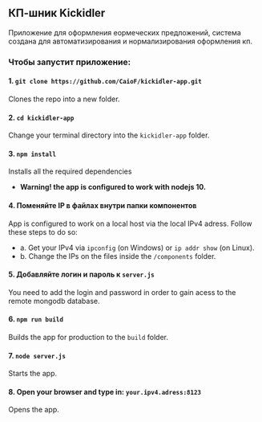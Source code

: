 ## КП-шник Kickidler

Приложение для оформления еормеческих предложений, система создана для автоматизирования и нормализирования оформления кп.

### Чтобы запустит приложение:

#### 1. `git clone https://github.com/CaioF/kickidler-app.git`<br>
Clones the repo into a new folder.

#### 2. `cd kickidler-app`
Change your terminal directory into the `kickidler-app` folder.<br>

#### 3. `npm install`
Installs all the required dependencies
* **Warning! the app is configured to work with nodejs 10.**<br>

#### 4. Поменяйте IP в файлах внутри папки компонентов
App is configured to work on a local host via the local IPv4 adress. Follow these steps to do so: 
* a. Get your IPv4 via `ipconfig` (on Windows) or `ip addr show` (on Linux).
* b. Change the IPs on the files inside the `/components` folder.

#### 5. Добавляйте логин и пароль к `server.js`
You need to add the login and password in order to gain acess to the remote mongodb database.

#### 6. `npm run build`
Builds the app for production to the `build` folder.<br>

#### 7. `node server.js`
Starts the app.<br>

#### 8. Open your browser and type in: `your.ipv4.adress:8123`
Opens the app.
